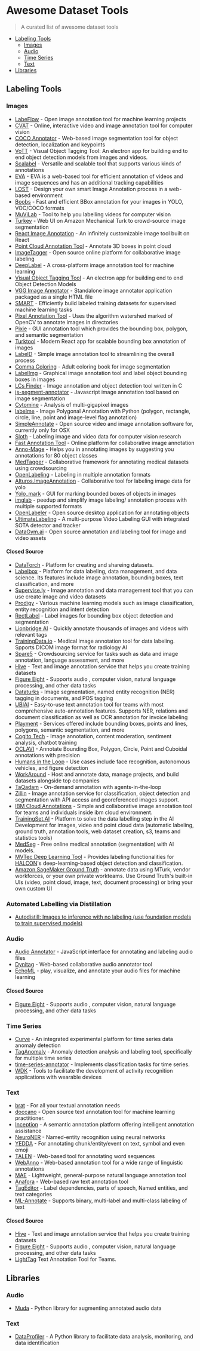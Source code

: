 # Awesome Dataset Tools

> A curated list of awesome dataset tools

- [Labeling Tools](#labeling-tools)
  - [Images](#images)
  - [Audio](#audio)
  - [Time Series](#time-series)
  - [Text](#text)
- [Libraries](#libraries)

## Labeling Tools

### Images

- [LabeFlow](https://github.com/labelflow/labelflow) - Open image annotation tool for machine learning projects
- [CVAT](https://github.com/opencv/cvat) - Online, interactive video and image annotation tool for computer vision
- [COCO Annotator](https://github.com/jsbroks/coco-annotator) - Web-based image segmentation tool for object detection, localization and keypoints
- [VoTT](https://github.com/microsoft/VoTT) - Visual Object Tagging Tool: An electron app for building end to end object detection models from images and videos.
- [Scalabel](https://github.com/scalabel/scalabel) - Versatile and scalable tool that supports various kinds of annotations
- [EVA](https://github.com/Ericsson/eva) - EVA is a web-based tool for efficient annotation of videos and image sequences and has an additional tracking capabilities
- [LOST](https://github.com/l3p-cv/lost) - Design your own smart Image Annotation process in a web-based environment
- [Boobs](https://github.com/drainingsun/boobs) - Fast and efficient BBox annotation for your images in YOLO, VOC/COCO formats
- [MuViLab](https://github.com/ale152/muvilab) - Tool to help you labelling videos for computer vision
- [Turkey](https://github.com/yanfengliu/turkey) - Web UI on Amazon Mechanical Turk to crowd-source image segmentation
- [React Image Annotation](https://github.com/Secretmapper/react-image-annotation) - An infinitely customizable image tool built on React
- [Point Cloud Annotation Tool](https://github.com/springzfx/point-cloud-annotation-tool) - Annotate 3D boxes in point cloud
- [ImageTagger](https://github.com/bit-bots/imagetagger) - Open source online platform for collaborative image labeling
- [DeepLabel](https://github.com/jveitchmichaelis/deeplabel) - A cross-platform image annotation tool for machine learning
- [Visual Object Tagging Tool](https://github.com/microsoft/VoTT) - An electron app for building end to end Object Detection Models
- [VGG Image Annotator](https://gitlab.com/vgg/via) - Standalone image annotator application packaged as a single HTML file
- [SMART](https://github.com/RTIInternational/SMART) - Efficiently build labeled training datasets for supervised machine learning tasks
- [Pixel Annotation Tool](https://github.com/abreheret/PixelAnnotationTool) - Uses the algorithm watershed marked of OpenCV to annotate images in directories
- [Pixie](https://github.com/buni-rock/Pixie) - GUI annotation tool which provides the bounding box, polygon, and semantic segmentation
- [Turktool](https://github.com/jaxony/turktool) - Modern React app for scalable bounding box annotation of images
- [LabelD](https://github.com/sweppner/labeld) - Simple image annotation tool to streamlining the overall process
- [Comma Coloring](https://github.com/commaai/commacoloring) - Adult coloring book for image segmentation
- [LabelImg](https://github.com/tzutalin/labelImg) - Graphical image annotation tool and label object bounding boxes in images
- [LCs Finder](https://github.com/lc-soft/LC-Finder) - Image annotation and object detection tool written in C
- [js-segment-annotator](https://github.com/kyamagu/js-segment-annotator) - Javascript image annotation tool based on image segmentation
- [Cytomine](https://github.com/cytomine) - Analysis of multi-gigapixel images
- [labelme](https://github.com/wkentaro/labelme) - Image Polygonal Annotation with Python (polygon, rectangle, circle, line, point and image-level flag annotation)
- [SimpleAnnotate](https://github.com/joelb92/SimpleAnnotate) - Open source video and image annotation software for, currently only for OSX
- [Sloth](https://github.com/cvhciKIT/sloth) - Labeling image and video data for computer vision research
- [Fast Annotation Tool](https://github.com/christopher5106/FastAnnotationTool) - Online platform for collaborative image annotation
- [Anno-Mage](https://github.com/virajmavani/semi-auto-image-annotation-tool) - Helps you in annotating images by suggesting you annotations for 80 object classes
- [MedTagger](https://github.com/medtagger/MedTagger) - Collaborative framework for annotating medical datasets using crowdsourcing
- [OpenLabeling](https://github.com/Cartucho/OpenLabeling) - Labeling in multiple annotation formats
- [Alturos.ImageAnnotation](https://github.com/AlturosDestinations/Alturos.ImageAnnotation) - Collaborative tool for labeling image data for yolo
- [Yolo_mark](https://github.com/AlexeyAB/Yolo_mark) - GUI for marking bounded boxes of objects in images
- [imglab](https://github.com/NaturalIntelligence/imglab) - peedup and simplify image labeling/ annotation process with multiple supported formats
- [OpenLabeler](https://github.com/kinhong/OpenLabeler) - Open source desktop application for annotating objects
- [UltimateLabeling](https://github.com/alexandre01/UltimateLabeling) - A multi-purpose Video Labeling GUI with integrated SOTA detector and tracker
- [DataGym.ai](https://github.com/datagym-ai/datagym-core) - Open source annotation and labeling tool for image and video assets

#### Closed Source

- [DataTorch](https://datatorch.io/) - Platform for creating and shareing datasets.
- [Labelbox](https://labelbox.com/) - Platform for data labeling, data management, and data science. Its features include image annotation, bounding boxes, text classification, and more
- [Supervise.ly](https://supervise.ly/) - Image annotation and data management tool that you can use create image and video datasets
- [Prodigy](https://prodi.gy/) - Various machine learning models such as image classification, entity recognition and intent detection
- [RectLabel](https://github.com/ryouchinsa/Rectlabel-support) - Label images for bounding box object detection and segmentation
- [Lionbridge AI](https://lionbridge.ai/services/image-annotation/) - Quickly annotate thousands of images and videos with relevant tags
- [TrainingData.io](https://www.trainingdata.io/) - Medical image annotation tool for data labeling. Spports DICOM image format for radiology AI
- [Spare5](https://app.spare5.com/fives) - Crowdsourcing service for tasks such as data and image annotation, language assessment, and more
- [Hive](https://thehive.ai/) - Text and image annotation service that helps you create training datasets
- [Figure Eight](https://www.figure-eight.com/) - Supports audio , computer vision, natural language processing, and other data tasks
- [Dataturks](https://dataturks.com/) - Image segmentation, named entity recognition (NER) tagging in documents, and POS tagging
- [UBIAI](https://ubiai.tools/) - Easy-to-use text annotation tool for teams with most comprehensive auto-annotation features. Supports NER, relations and document classification as well as OCR annotation for invoice labeling
- [Playment](https://playment.io/) - Services offered include bounding boxes, points and lines, polygons, semantic segmentation, and more
- [Cogito Tech](https://www.cogitotech.com/) - Image annotation, content moderation, sentiment analysis, chatbot training
- [OCLAVI](https://oclavi.com/) - Annotate Bounding Box, Polygon, Circle, Point and Cuboidal annotations with precision
- [Humans in the Loop](https://humansintheloop.org/) - Use cases include face recognition, autonomous vehicles, and figure detection
- [WorkAround](https://workaround.online/) - Host and annotate data, manage projects, and build datasets alongside top companies
- [TaQadam](https://taqadam.io/) - On-demand annotation with agents-in-the-loop
- [Zillin](https://zillin.io) - Image annotation service for classification, object detection and segmentation with API access and georeferenced images support.
- [IBM Cloud Annotations](https://cloud.annotations.ai/) - Simple and collaborative image annotation tool for teams and individuals inside ibm cloud environment.
- [TrainingSet.AI](https://trainingset.ai/) - Platform to solve the data labelling step in the AI Development for images, video and point cloud data (automatic labeling, ground truth, annotation tools, web dataset creation, s3, teams and statistics tools)
- [MedSeg](https://medseg.ai/) - Free online medical annotation (segmentation) with AI models.
- [MVTec Deep Learning Tool](https://www.mvtec.com/products/deep-learning-tool/) - Provides labeling functionalities for [HALCON](https://www.mvtec.com/products/halcon/)'s deep-learning-based object detection and classification.
- [Amazon SageMaker Ground Truth](https://aws.amazon.com/sagemaker/groundtruth/) - annotate data using MTurk, vendor workforces, or your own private workteams. Use Ground Truth's built-in UIs (video, point cloud, image, text, document processing) or bring your own custom UI

### Automated Labelling via Distillation

- [Autodistill: Images to inference with no labeling (use foundation models to train supervised models)](https://github.com/autodistill/autodistill)

### Audio

- [Audio Annotator](https://github.com/CrowdCurio/audio-annotator) - JavaScript interface for annotating and labeling audio files
- [Dynitag](https://github.com/dynilib/dynitag) - Web-based collaborative audio annotator tool
- [EchoML](https://github.com/ritazh/EchoML) - play, visualize, and annotate your audio files for machine learning

#### Closed Source

- [Figure Eight](https://www.figure-eight.com/) - Supports audio , computer vision, natural language processing, and other data tasks

### Time Series

- [Curve](https://github.com/baidu/Curve) - An integrated experimental platform for time series data anomaly detection
- [TagAnomaly](https://github.com/Microsoft/TagAnomaly) - Anomaly detection analysis and labeling tool, specifically for multiple time series
- [time-series-annotator](https://github.com/CrowdCurio/time-series-annotator) - Implements classification tasks for time series.
- [WDK](https://github.com/avenix/WDK) - Tools to facilitate the development of activity recognition applications with wearable devices

### Text

- [brat](https://github.com/nlplab/brat) - For all your textual annotation needs
- [doccano](https://github.com/chakki-works/doccano) - Open source text annotation tool for machine learning practitioner.
- [Inception](https://github.com/inception-project/inception) - A semantic annotation platform offering intelligent annotation assistance
- [NeuroNER](https://github.com/Franck-Dernoncourt/NeuroNER) - Named-entity recognition using neural networks
- [YEDDA](https://github.com/jiesutd/YEDDA) - For annotating chunk/entity/event on text, symbol and even emoji
- [TALEN](https://github.com/CogComp/talen) - Web-based tool for annotating word sequences
- [WebAnno](https://github.com/webanno/webanno) - Web-based annotation tool for a wide range of linguistic annotations
- [MAE](https://github.com/keighrim/mae-annotation) - Lightweight, general-purpose natural language annotation tool
- [Anafora](https://github.com/weitechen/anafora) - Web-based raw text annotation tool
- [TagEditor](https://github.com/d5555/TagEditor) - Label dependencies, parts of speech, Named entities, and text categories
- [ML-Annotate](https://github.com/planbrothers/ml-annotate) - Supports binary, multi-label and multi-class labeling of text

#### Closed Source

- [Hive](https://thehive.ai/) - Text and image annotation service that helps you create training datasets
- [Figure Eight](https://www.figure-eight.com/) - Supports audio , computer vision, natural language processing, and other data tasks
- [LightTag](https://lighttag.io) Text Annotation Tool for Teams.

## Libraries

### Audio

- [Muda](https://github.com/bmcfee/muda) - Python library for augmenting annotated audio data

### Text

- [DataProfiler](https://github.com/capitalone/DataProfiler) - A Python library to facilitate data analysis, monitoring, and data identification
